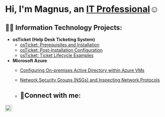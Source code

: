 <h1>Hi, I'm Magnus, an <a href="https://linkedin.com/in/magnus-slettebo/">IT Professional</a>☺</h1>

<h2>👨‍💻 Information Technology Projects:</h2>

- <b>osTicket (Help Desk Ticketing System)</b>
  - [osTicket: Prerequisites and Installation](https://github.com/MagnusSlettbo/osticket-prereqs)
  - [osTicket: Post-Installation Configuration](https://github.com/MagnusSlettbo/post-install-config)
  - [osTicket: Ticket Lifecycle Examples](https://github.com/MagnusSlettbo/ticket-lifecycle)
- <b>Microsoft Azure</b>
  - [Configuring On-premises Active Directory within Azure VMs](https://github.com/MagnusSlettbo/configure-ad)
  - [Network Security Groups (NSGs) and Inspecting Network Protocols](https://github.com/MagnusSlettbo/azure-network-protocols)
 
  - <h2>🤳Connect with me:</h2>

[<img align="left" alt="Josh | LinkedIn" width="22px" src="https://cdn.jsdelivr.net/npm/simple-icons@v3/icons/linkedin.svg" />][linkedin]

[linkedin]: https://linkedin.com/in/magnus-slettebo
